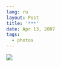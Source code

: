 ```yaml
---
lang: ru
layout: Post
title: '***'
date: Apr 13, 2007
tags:
  - photos
---
```


![](http://wow.sapegin.me/1X3x2W3f3H1J/Sapegin-Artem-20D-2007-04-13-294-9401.jpg)
